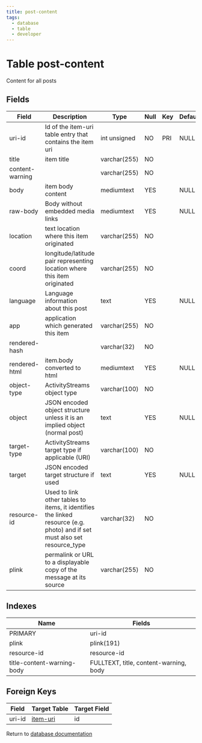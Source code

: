 ```yaml
---
title: post-content
tags:
  - database
  - table
  - developer
---
```

# Table post-content

Content for all posts

## Fields

| Field           | Description                                                                                                               | Type         | Null | Key | Default | Extra |
| --------------- | ------------------------------------------------------------------------------------------------------------------------- | ------------ | ---- | --- | ------- | ----- |
| uri-id          | Id of the item-uri table entry that contains the item uri                                                                 | int unsigned | NO   | PRI | NULL    |       |
| title           | item title                                                                                                                | varchar(255) | NO   |     |         |       |
| content-warning |                                                                                                                           | varchar(255) | NO   |     |         |       |
| body            | item body content                                                                                                         | mediumtext   | YES  |     | NULL    |       |
| raw-body        | Body without embedded media links                                                                                         | mediumtext   | YES  |     | NULL    |       |
| location        | text location where this item originated                                                                                  | varchar(255) | NO   |     |         |       |
| coord           | longitude/latitude pair representing location where this item originated                                                  | varchar(255) | NO   |     |         |       |
| language        | Language information about this post                                                                                      | text         | YES  |     | NULL    |       |
| app             | application which generated this item                                                                                     | varchar(255) | NO   |     |         |       |
| rendered-hash   |                                                                                                                           | varchar(32)  | NO   |     |         |       |
| rendered-html   | item.body converted to html                                                                                               | mediumtext   | YES  |     | NULL    |       |
| object-type     | ActivityStreams object type                                                                                               | varchar(100) | NO   |     |         |       |
| object          | JSON encoded object structure unless it is an implied object (normal post)                                                | text         | YES  |     | NULL    |       |
| target-type     | ActivityStreams target type if applicable (URI)                                                                           | varchar(100) | NO   |     |         |       |
| target          | JSON encoded target structure if used                                                                                     | text         | YES  |     | NULL    |       |
| resource-id     | Used to link other tables to items, it identifies the linked resource (e.g. photo) and if set must also set resource_type | varchar(32)  | NO   |     |         |       |
| plink           | permalink or URL to a displayable copy of the message at its source                                                       | varchar(255) | NO   |     |         |       |

## Indexes

| Name                       | Fields                                 |
| -------------------------- | -------------------------------------- |
| PRIMARY                    | uri-id                                 |
| plink                      | plink(191)                             |
| resource-id                | resource-id                            |
| title-content-warning-body | FULLTEXT, title, content-warning, body |

## Foreign Keys

| Field  | Target Table                 | Target Field |
| ------ | ---------------------------- | ------------ |
| uri-id | [item-uri](./db_item-uri.md) | id           |

Return to [database documentation](./index.md)
